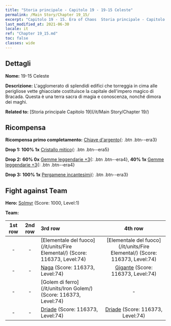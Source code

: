 ```yaml
---
title: "Storia principale - Capitolo 19 - 19-15 Celeste"
permalink: /Main Story/Chapter 19_15/
excerpt: "Capitolo 19 - 15. Era of Chaos  Storia principale - Capitolo 19_15. 19-15 Celeste"
last_modified_at: 2021-06-30
locale: it
ref: "Chapter 19_15.md"
toc: false
classes: wide
---
```


## Dettagli

 **Nome:** 19-15 Celeste

 **Descrizione:** L'agglomerato di splendidi edifici che torreggia in cima alle perigliose vette ghiacciate costituisce la capitale dell'impero magico di Bracada. Questa è una terra sacra di magia e conoscenza, nonché dimora dei maghi.

 **Related to:** [Storia principale Capitolo 19](/it/Main Story/Chapter 19/)

## Ricompensa

 **Ricompensa primo completamento:** [Chiave d'argento](/ItemsIT/con_693/){: .btn .btn--era3}

 **Drop 1:** **100% 1x** [Cristallo mitico](/ItemsIT/mat_66/){: .btn .btn--era5}

 **Drop 2:** **60% 0x** [Gemme leggendarie +3](/ItemsIT/mat_58/){: .btn .btn--era4}, **40% 1x** [Gemme leggendarie +3](/ItemsIT/mat_58/){: .btn .btn--era4}

 **Drop 3:** **100% 1x** [Pergamene incantesimi](/ItemsIT/con_694/){: .btn .btn--era3}


## Fight against Team
 **Hero:** [Solmyr](/it/heroes/Solmyr/) (Score: 1000, Level:1)

 **Team:**


  | 1st row | 2nd row | 3rd row | 4th row |
  |:----:|:----:|:----|:----:|
  | - | - | [Elementale del fuoco](/it/units/Fire Elemental/) (Score: 116373, Level:74)  | [Elementale del fuoco](/it/units/Fire Elemental/) (Score: 116373, Level:74)  |
  | - | - | [Naga](/it/units/Naga/) (Score: 116373, Level:74)  | [Gigante](/it/units/Giant/) (Score: 116373, Level:74)  |
  | - | - | [Golem di ferro](/it/units/Iron Golem/) (Score: 116373, Level:74)  | - |
  | - | - | [Driade](/it/units/Sprite/) (Score: 116373, Level:74)  | [Driade](/it/units/Sprite/) (Score: 116373, Level:74)  |


